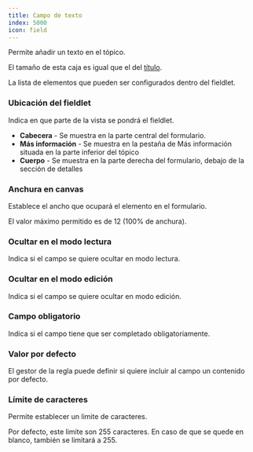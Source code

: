 ```yaml
---
title: Campo de texto
index: 5000
icon: field
---
```


Permite añadir un texto en el tópico.

El tamaño de esta caja es igual que el del [título](rules/palette/fieldlets/title).

La lista de elementos que pueden ser configurados dentro del fieldlet.

### Ubicación del fieldlet

Indica en que parte de la vista se pondrá el fieldlet.

- **Cabecera** - Se muestra en la parte central del formulario.
- **Más información** - Se muestra en la pestaña de Más información situada en la parte inferior del tópico
- **Cuerpo** - Se muestra en la parte derecha del formulario, debajo de la sección de detalles

### Anchura en canvas

Establece el ancho que ocupará el elemento en el formulario.

El valor máximo permitido es de 12 (100% de anchura).

### Ocultar en el modo lectura

Indica si el campo se quiere ocultar en modo lectura.

### Ocultar en el modo edición

Indica si el campo se quiere ocultar en modo edición.

### Campo obligatorio

Indica si el campo tiene que ser completado obligatoriamente.


### Valor por defecto

El gestor de la regla puede definir si quiere incluir al campo un contenido por defecto.

###  Límite de caracteres

Permite establecer un limite de caracteres.

Por defecto, este limite son 255 caracteres. En caso de que se quede en blanco, también se limitará a 255.
